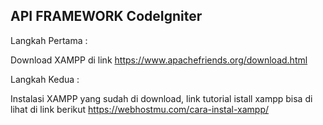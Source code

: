 <html>
  <h2>API FRAMEWORK CodeIgniter</h2>
  <p>Langkah Pertama  :</p>
  Download XAMPP di link <a href = "https://www.apachefriends.org/download.html">https://www.apachefriends.org/download.html</a>
  
  <p>Langkah Kedua  :</p>
  Instalasi XAMPP yang sudah di download, link tutorial istall xampp bisa di lihat di link berikut <a href="https://webhostmu.com/cara- instal-xampp/">https://webhostmu.com/cara-instal-xampp/
</html> 
